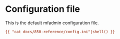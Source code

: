 # Configuration file

This is the default mfadmin configuration file.


```ini
{{ "cat docs/850-reference/config.ini"|shell() }}
```
